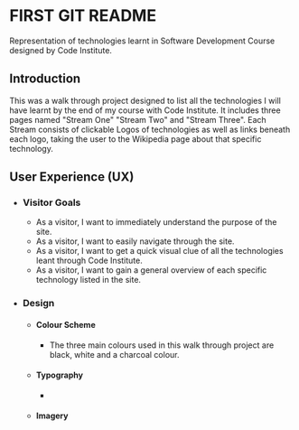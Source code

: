 # FIRST GIT README

Representation of technologies learnt in Software Development Course designed by Code Institute.


## Introduction

This was a walk through project designed to list all the technologies I will have learnt by the end of my course with Code Institute. It includes three pages named "Stream One" "Stream Two" and "Stream Three". Each Stream consists of clickable Logos of technologies as well as links beneath each logo, taking the user to the Wikipedia page about that specific technology.


## User Experience (UX)

- ### Visitor Goals
  - As a visitor, I want to immediately understand the purpose of the site.
  - As a visitor, I want to easily navigate through the site.
  - As a visitor, I want to get a quick visual clue of all the technologies leant through Code Institute.
  - As a visitor, I want to gain a general overview of each specific technology listed in the site.

  
   
- ### Design
  - #### Colour Scheme
    - The three main colours used in this walk through project are black, white and a charcoal colour.
  - #### Typography
    -  
  - #### Imagery
